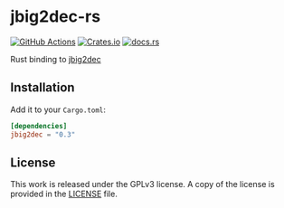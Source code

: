 # jbig2dec-rs

[![GitHub Actions](https://github.com/messense/jbig2dec-rs/workflows/CI/badge.svg)](https://github.com/messense/jbig2dec-rs/actions?query=workflow%3ACI)
[![Crates.io](https://img.shields.io/crates/v/jbig2dec.svg)](https://crates.io/crates/jbig2dec)
[![docs.rs](https://docs.rs/jbig2dec/badge.svg)](https://docs.rs/jbig2dec/)

Rust binding to [jbig2dec](https://github.com/ArtifexSoftware/jbig2dec)

## Installation

Add it to your `Cargo.toml`:

```toml
[dependencies]
jbig2dec = "0.3"
```

## License

This work is released under the GPLv3 license. A copy of the license is provided in the [LICENSE](./LICENSE) file.
